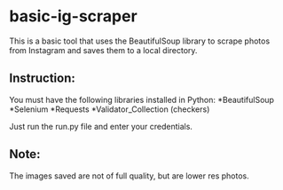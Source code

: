 # basic-ig-scraper
This is a basic tool that uses the BeautifulSoup library to scrape photos from Instagram and saves them to a local directory.

## Instruction:
You must have the following libraries installed in Python:
*BeautifulSoup
*Selenium
*Requests
*Validator_Collection (checkers)

Just run the run.py file and enter your credentials.

## Note:
The images saved are not of full quality, but are lower res photos.
